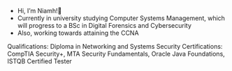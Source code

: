 
- Hi, I’m Niamh!👋
- Currently in university studying Computer Systems Management, which will progress to a BSc in Digital Forensics and Cybersecurity
- Also, working towards attaining the CCNA

Qualifications: Diploma in Networking and Systems Security
Certifications: CompTIA Security+, MTA Security Fundamentals, Oracle Java Foundations, ISTQB Certified Tester
